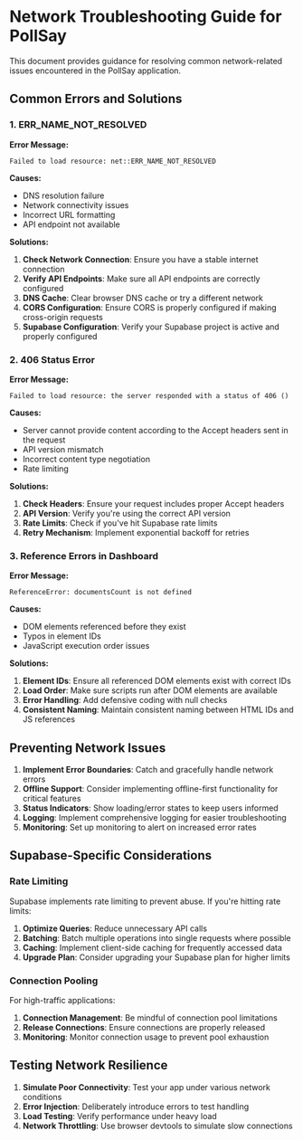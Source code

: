# Network Troubleshooting Guide for PollSay

This document provides guidance for resolving common network-related issues encountered in the PollSay application.

## Common Errors and Solutions

### 1. ERR_NAME_NOT_RESOLVED

**Error Message:**  
```
Failed to load resource: net::ERR_NAME_NOT_RESOLVED
```

**Causes:**
- DNS resolution failure
- Network connectivity issues
- Incorrect URL formatting
- API endpoint not available

**Solutions:**
1. **Check Network Connection**: Ensure you have a stable internet connection
2. **Verify API Endpoints**: Make sure all API endpoints are correctly configured
3. **DNS Cache**: Clear browser DNS cache or try a different network
4. **CORS Configuration**: Ensure CORS is properly configured if making cross-origin requests
5. **Supabase Configuration**: Verify your Supabase project is active and properly configured

### 2. 406 Status Error

**Error Message:**
```
Failed to load resource: the server responded with a status of 406 ()
```

**Causes:**
- Server cannot provide content according to the Accept headers sent in the request
- API version mismatch
- Incorrect content type negotiation
- Rate limiting

**Solutions:**
1. **Check Headers**: Ensure your request includes proper Accept headers
2. **API Version**: Verify you're using the correct API version
3. **Rate Limits**: Check if you've hit Supabase rate limits
4. **Retry Mechanism**: Implement exponential backoff for retries

### 3. Reference Errors in Dashboard

**Error Message:**
```
ReferenceError: documentsCount is not defined
```

**Causes:**
- DOM elements referenced before they exist
- Typos in element IDs
- JavaScript execution order issues

**Solutions:**
1. **Element IDs**: Ensure all referenced DOM elements exist with correct IDs
2. **Load Order**: Make sure scripts run after DOM elements are available
3. **Error Handling**: Add defensive coding with null checks
4. **Consistent Naming**: Maintain consistent naming between HTML IDs and JS references

## Preventing Network Issues

1. **Implement Error Boundaries**: Catch and gracefully handle network errors
2. **Offline Support**: Consider implementing offline-first functionality for critical features
3. **Status Indicators**: Show loading/error states to keep users informed
4. **Logging**: Implement comprehensive logging for easier troubleshooting
5. **Monitoring**: Set up monitoring to alert on increased error rates

## Supabase-Specific Considerations

### Rate Limiting

Supabase implements rate limiting to prevent abuse. If you're hitting rate limits:

1. **Optimize Queries**: Reduce unnecessary API calls
2. **Batching**: Batch multiple operations into single requests where possible
3. **Caching**: Implement client-side caching for frequently accessed data
4. **Upgrade Plan**: Consider upgrading your Supabase plan for higher limits

### Connection Pooling

For high-traffic applications:

1. **Connection Management**: Be mindful of connection pool limitations
2. **Release Connections**: Ensure connections are properly released
3. **Monitoring**: Monitor connection usage to prevent pool exhaustion

## Testing Network Resilience

1. **Simulate Poor Connectivity**: Test your app under various network conditions
2. **Error Injection**: Deliberately introduce errors to test handling
3. **Load Testing**: Verify performance under heavy load
4. **Network Throttling**: Use browser devtools to simulate slow connections
